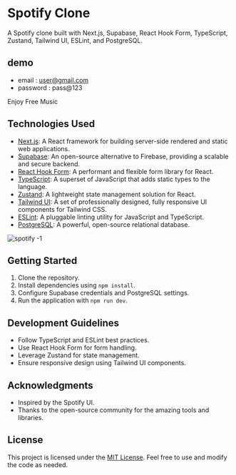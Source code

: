 # Spotify Clone

A Spotify clone built with Next.js, Supabase, React Hook Form, TypeScript, Zustand, Tailwind UI, ESLint, and PostgreSQL.

## demo
- email  : user@gmail.com
- password : pass@123

Enjoy Free Music  

## Technologies Used

- [Next.js](https://nextjs.org/): A React framework for building server-side rendered and static web applications.
- [Supabase](https://supabase.io/): An open-source alternative to Firebase, providing a scalable and secure backend.
- [React Hook Form](https://react-hook-form.com/): A performant and flexible form library for React.
- [TypeScript](https://www.typescriptlang.org/): A superset of JavaScript that adds static types to the language.
- [Zustand](https://zustand.surge.sh/): A lightweight state management solution for React.
- [Tailwind UI](https://tailwindui.com/): A set of professionally designed, fully responsive UI components for Tailwind CSS.
- [ESLint](https://eslint.org/): A pluggable linting utility for JavaScript and TypeScript.
- [PostgreSQL](https://www.postgresql.org/): A powerful, open-source relational database.

![spotify -1](https://github.com/Chebaleomkar/Spotify-clone-/assets/122032936/1460fecb-1d09-4996-bc09-a080726e780f)
## Getting Started

1. Clone the repository.
2. Install dependencies using `npm install`.
3. Configure Supabase credentials and PostgreSQL settings.
4. Run the application with `npm run dev`.


## Development Guidelines

- Follow TypeScript and ESLint best practices.
- Use React Hook Form for form handling.
- Leverage Zustand for state management.
- Ensure responsive design using Tailwind UI components.

## Acknowledgments

- Inspired by the Spotify UI.
- Thanks to the open-source community for the amazing tools and libraries.

## License

This project is licensed under the [MIT License](LICENSE). Feel free to use and modify the code as needed.


